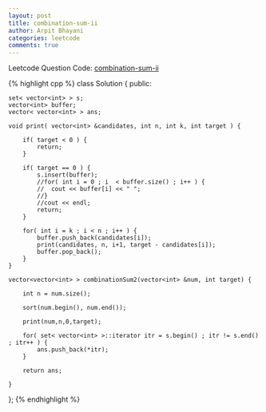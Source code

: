 ```yaml
---
layout: post
title: combination-sum-ii
author: Arpit Bhayani
categories: leetcode
comments: true
---
```


Leetcode Question Code: [combination-sum-ii](https://leetcode.com/problems/combination-sum-ii/)

{% highlight cpp %}
class Solution {
public:

    set< vector<int> > s;
    vector<int> buffer;
    vector< vector<int> > ans;

    void print( vector<int> &candidates, int n, int k, int target ) {

    	if( target < 0 ) {
    		return;
    	}
    
    	if( target == 0 ) {
    		s.insert(buffer);
    		//for( int i = 0 ; i  < buffer.size() ; i++ ) {
    		//	cout << buffer[i] << " ";
    		//}
    		//cout << endl;
    		return;
    	}
    	
    	for( int i = k ; i < n ; i++ ) {
    		buffer.push_back(candidates[i]);
    		print(candidates, n, i+1, target - candidates[i]);
    		buffer.pop_back();
    	}
    }

    vector<vector<int> > combinationSum2(vector<int> &num, int target) {
        
        int n = num.size();
        
        sort(num.begin(), num.end());
        
        print(num,n,0,target);
	
	    for( set< vector<int> >::iterator itr = s.begin() ; itr != s.end() ; itr++ ) {
		    ans.push_back(*itr);
	    }
	    
	    return ans;
        
    }
};
{% endhighlight %}